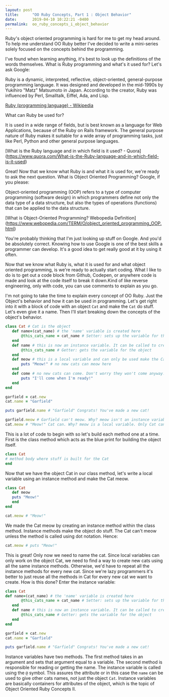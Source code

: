 ```yaml
---
layout: post
title:      "OO Ruby Concepts, Part 1 : Object Behavior"
date:       2019-04-10 10:22:21 -0400
permalink:  oo_ruby_concepts_i_object_behavior
---
```




Ruby's object oriented programming is hard for me to get my head around. To help me understand OO Ruby better I've decided to write a mini-series solely focused on the concepts behind the programming.
 
I've found when learning anything, it's best to look up the definitions of the words themselves. What is Ruby programming and what's it used for? 
Let's ask Google:  

Ruby is a dynamic, interpreted, reflective, object-oriented, general-purpose programming language. It was designed and developed in the mid-1990s by Yukihiro "Matz" Matsumoto in Japan. According to the creator, Ruby was influenced by Perl, Smalltalk, Eiffel, Ada, and Lisp.

[Ruby (programming language) - Wikipedia](https://en.wikipedia.org/wiki/Ruby_(programming_language))

What can Ruby be used for?

It is used in a wide range of fields, but is best known as a language for Web Applications, because of the Ruby on Rails framework. The general purpose nature of Ruby makes it suitable for a wide array of programming tasks, just like Perl, Python and other general purpose languages.

[What is the Ruby language and in which field is it used? - Quora]
(https://www.quora.com/What-is-the-Ruby-language-and-in-which-field-is-it-used)

Great! Now that we know what Ruby is and what it is used for, we're ready to ask the next question. What is Object Oriented Programming? Google, if you please: 

Object-oriented programming (OOP) refers to a type of computer programming (software design) in which programmers define not only the data type of a data structure, but also the types of operations (functions) that can be applied to the data structure.

[What is Object-Oriented Programming? Webopedia Definition]
(https://www.webopedia.com/TERM/O/object_oriented_programming_OOP.html) 

You're probably thinking that I'm just looking up stuff on Google. And you'd be absolutely correct. Knowing how to use Google is one of the best skills a programmer can develop. It's a good idea to get really good at it by using it often. 

Now that we know what Ruby is, what it is used for and what object oriented programming, is we're ready to actually start coding. What I like to do is to get out a code block from Github, Codepen, or anywhere code is made and look at the code itself to break it down.Kind of like reverse engineering, only with code, you can use comments to explain as you go.
 
I'm not going to take the time to explain every concept of OO Ruby. Just the Object's behavior and how it can be used in programming. Let's get right into it with a block of code with an object `Cat` and make the `Cat` do stuff. Let's even give it a name. Then I'll start breaking down the concepts of the object's behavior. 

```ruby
class Cat # Cat is the object 
   def name=(cat_name) # the 'name' variable is created here 
       @this_cats_name = cat_name # Setter: sets up the variable for the object 
   end 
   def name # this is now an instance variable. It can be called to create new Cats. 
       @this_cats_name # Getter: gets the variable for the object 
   end 
   def meow # this is a local variable and can only be used make the Cat object meow. 
       puts "Meow!" # no new cats can meow here 
   end 
   def come # no new cats can come. Don't worry they won't come anyway. 
       puts "I'll come when I'm ready!" 
   end 
end 

garfield = cat.new
cat.name = "Garfield" 

puts garfield.name # "Garfield" Congrats! You've made a new cat! 

garfield.meow # Garfield can't meow. Why? meow isn't an instance variable like 'name'.
cat.meow # "Meow!" Cat can. Why? meow is a local variable. Only Cat can use it. 
``` 

This is a lot of code to begin with so let's build each method one at a time. 
First is the class method which acts as the blue print for building the object itself. 

```ruby 
class Cat 
# method body where stuff is built for the Cat 
end 
``` 
Now that we have the object Cat in our class method, let's write a local variable using an instance method and make the Cat meow. 

```ruby 
class Cat 
   def meow 
   puts "Meow!" 
   end 
end 

cat.meow # "Meow!" 
```
We made the Cat meow by creating an instance method within the class method. Instance methods make the object do stuff. The Cat can't meow unless the method is called using dot notation. Hence: 
```ruby 
cat.meow # puts "Meow!" 
``` 

This is great! Only now we need to name the cat. Since local variables can only work on the object Cat, we need to find a way to create new cats using all the same instance methods. Otherwise, we'd have to repeat all the instance methods for every new cat. Since we're lazy programmers it's better to just reuse all the methods in Cat for every new cat we want to create. How is this done? Enter the instance variable: 
```ruby
class Cat 
def name=(cat_name) # the 'name' variable is created here 
       @this_cats_name = cat_name # Setter: sets up the variable for the object 
   end 
   def name # this is now an instance variable. It can be called to create new Cats. 
       @this_cats_name # Getter: gets the variable for the object 
   end 
end 

garfield = cat.new
cat.name = "Garfield" 

puts garfield.name # "Garfield" Congrats! You've made a new cat!
``` 
Instance variables have two methods. The first method takes in an argument and sets that argument equal to a variable. The second method is responsible for reading or getting the name. The instance variable is called using the `@` symbol. This assures the attribute or in this case the `name` can be used to give other cats names, not just the object `Cat`. 
Instance variables are basically containers for attributes of the object, which is the topic of Object Oriented Ruby Concepts II. 
